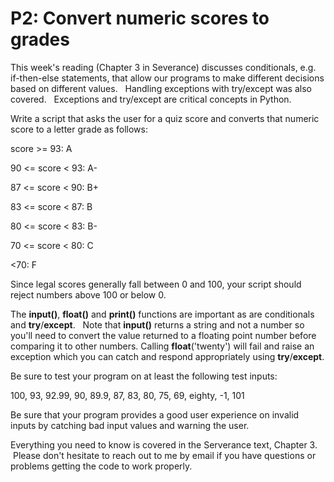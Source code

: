 # P2: Convert numeric scores to grades

This week's reading (Chapter 3 in Severance) discusses conditionals, e.g. if-then-else statements, that allow our programs to make different decisions based on different values.   Handling exceptions with try/except was also covered.   Exceptions and try/except are critical concepts in Python.   

Write a script that asks the user for a quiz score and converts that numeric score to a letter grade as follows:

score >= 93: A

90 <= score < 93: A-

87 <= score < 90: B+

83 <= score < 87: B

80 <= score < 83: B-

70 <= score < 80: C

<70: F

Since legal scores generally fall between 0 and 100, your script should reject numbers above 100 or below 0. 

The **input()**, **float()** and **print()** functions are important as are conditionals and **try**/**except**.   Note that **input()** returns a string and not a number so you'll need to convert the value returned to a floating point number before comparing it to other numbers. Calling **float**('twenty') will fail and raise an exception which you can catch and respond appropriately using **try**/**except**.

Be sure to test your program on at least the following test inputs:

100, 93, 92.99, 90, 89.9, 87, 83, 80, 75, 69, eighty, -1, 101

Be sure that your program provides a good user experience on invalid inputs by catching bad input values and warning the user.   

Everything you need to know is covered in the Serverance text, Chapter 3.  Please don't hesitate to reach out to me by email if you have questions or problems getting the code to work properly.
